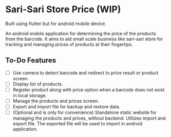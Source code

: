 # Sari-Sari Store Price (WIP)

Built using flutter but for android mobile device.

An android mobile application for determining the price of the products from the barcode. It aims to aid small scale business like sari-sari store for tracking and managing prices of products at their fingertips.

## To-Do Features
- [ ] Use camera to detect barcode and redirect to price result or product screen.
- [ ] Display list of products. 
- [ ] Register product along with price option when a barcode does not exist in local storage.
- [ ] Manage the products and prices screen.
- [ ] Export and import file for backup and restore data.
- [ ] (Optional and is only for convenience) Standalone static website for managing the products and prices, without backend. Utilizes import and export file. The exported file will be used to import in android application. 
